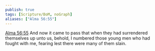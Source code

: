 ```yaml
---
publish: true
tags: [Scripture/BoM, noGraph]
aliases: ["Alma 56:55"]
---
```

[Alma 56:55](https://churchofjesuschrist.org/study/scriptures/bofm/alma/56?lang=eng&id=p55#p55) And now it came to pass that when they had surrendered themselves up unto us, behold, I numbered those young men who had fought with me, fearing lest there were many of them slain.
